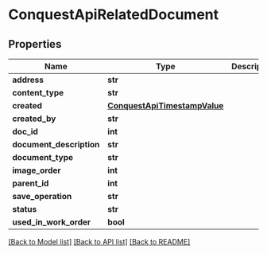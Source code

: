 # ConquestApiRelatedDocument

## Properties
Name | Type | Description | Notes
------------ | ------------- | ------------- | -------------
**address** | **str** |  | [optional] 
**content_type** | **str** |  | [optional] 
**created** | [**ConquestApiTimestampValue**](ConquestApiTimestampValue.md) |  | [optional] 
**created_by** | **str** |  | [optional] 
**doc_id** | **int** |  | [optional] 
**document_description** | **str** |  | [optional] 
**document_type** | **str** |  | [optional] 
**image_order** | **int** |  | [optional] 
**parent_id** | **int** |  | [optional] 
**save_operation** | **str** |  | [optional] 
**status** | **str** |  | [optional] 
**used_in_work_order** | **bool** |  | [optional] 

[[Back to Model list]](../README.md#documentation-for-models) [[Back to API list]](../README.md#documentation-for-api-endpoints) [[Back to README]](../README.md)


